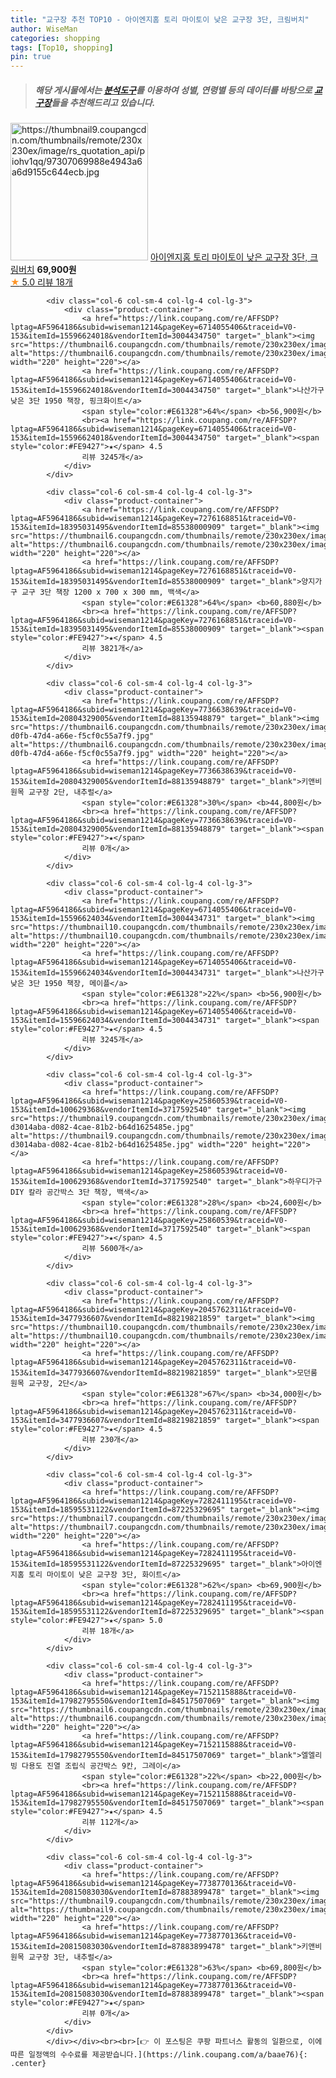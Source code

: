 ```yaml
---
title: "교구장 추천 TOP10 - 아이엔지홈 토리 마이토이 낮은 교구장 3단, 크림버치"
author: WiseMan
categories: shopping
tags: [Top10, shopping]
pin: true
---
```


> ##### 해당 게시물에서는 [**분석도구**](https://itemscout.io/)를 이용하여 **성별**, **연령별** 등의 데이터를 바탕으로 [**교구장**](https://link.coupang.com/a/baae76)들을 추천해드리고 있습니다.
<div class="container"><div class="row">
            <div class="col-6 col-sm-4 col-lg-4 col-lg-3">
                <div class="product-container">
                    <a href="https://link.coupang.com/re/AFFSDP?lptag=AF5964186&subid=wiseman1214&pageKey=7282411195&traceid=V0-153&itemId=18595531124&vendorItemId=87225329754" target="_blank"><img src="https://thumbnail9.coupangcdn.com/thumbnails/remote/230x230ex/image/rs_quotation_api/piohv1qq/97307069988e4943a6a6d9155c644ecb.jpg" alt="https://thumbnail9.coupangcdn.com/thumbnails/remote/230x230ex/image/rs_quotation_api/piohv1qq/97307069988e4943a6a6d9155c644ecb.jpg" width="220" height="220"></a>
                    <a href="https://link.coupang.com/re/AFFSDP?lptag=AF5964186&subid=wiseman1214&pageKey=7282411195&traceid=V0-153&itemId=18595531124&vendorItemId=87225329754" target="_blank">아이엔지홈 토리 마이토이 낮은 교구장 3단, 크림버치</a>
                    <span style="color:#E61328"></span> <b>69,900원</b>
                    <br><a href="https://link.coupang.com/re/AFFSDP?lptag=AF5964186&subid=wiseman1214&pageKey=7282411195&traceid=V0-153&itemId=18595531124&vendorItemId=87225329754" target="_blank"><span style="color:#FE9427">★</span> 5.0
                    리뷰 18개</a>
                </div>
            </div>
            
            <div class="col-6 col-sm-4 col-lg-4 col-lg-3">
                <div class="product-container">
                    <a href="https://link.coupang.com/re/AFFSDP?lptag=AF5964186&subid=wiseman1214&pageKey=6714055406&traceid=V0-153&itemId=15596624018&vendorItemId=3004434750" target="_blank"><img src="https://thumbnail6.coupangcdn.com/thumbnails/remote/230x230ex/image/vendor_inventory/2333/942e3b7457fe6f6543a8ee2343580b95cbc72977ef9a8b8549db93c9b031.jpg" alt="https://thumbnail6.coupangcdn.com/thumbnails/remote/230x230ex/image/vendor_inventory/2333/942e3b7457fe6f6543a8ee2343580b95cbc72977ef9a8b8549db93c9b031.jpg" width="220" height="220"></a>
                    <a href="https://link.coupang.com/re/AFFSDP?lptag=AF5964186&subid=wiseman1214&pageKey=6714055406&traceid=V0-153&itemId=15596624018&vendorItemId=3004434750" target="_blank">나산가구 낮은 3단 1950 책장, 핑크화이트</a>
                    <span style="color:#E61328">64%</span> <b>56,900원</b>
                    <br><a href="https://link.coupang.com/re/AFFSDP?lptag=AF5964186&subid=wiseman1214&pageKey=6714055406&traceid=V0-153&itemId=15596624018&vendorItemId=3004434750" target="_blank"><span style="color:#FE9427">★</span> 4.5
                    리뷰 3245개</a>
                </div>
            </div>
            
            <div class="col-6 col-sm-4 col-lg-4 col-lg-3">
                <div class="product-container">
                    <a href="https://link.coupang.com/re/AFFSDP?lptag=AF5964186&subid=wiseman1214&pageKey=7276168851&traceid=V0-153&itemId=18395031495&vendorItemId=85538000909" target="_blank"><img src="https://thumbnail6.coupangcdn.com/thumbnails/remote/230x230ex/image/rs_quotation_api/uea95gy1/cb17880584a34c0d89faa58c3d2e9982.jpg" alt="https://thumbnail6.coupangcdn.com/thumbnails/remote/230x230ex/image/rs_quotation_api/uea95gy1/cb17880584a34c0d89faa58c3d2e9982.jpg" width="220" height="220"></a>
                    <a href="https://link.coupang.com/re/AFFSDP?lptag=AF5964186&subid=wiseman1214&pageKey=7276168851&traceid=V0-153&itemId=18395031495&vendorItemId=85538000909" target="_blank">양지가구 교구 3단 책장 1200 x 700 x 300 mm, 백색</a>
                    <span style="color:#E61328">64%</span> <b>60,880원</b>
                    <br><a href="https://link.coupang.com/re/AFFSDP?lptag=AF5964186&subid=wiseman1214&pageKey=7276168851&traceid=V0-153&itemId=18395031495&vendorItemId=85538000909" target="_blank"><span style="color:#FE9427">★</span> 4.5
                    리뷰 3821개</a>
                </div>
            </div>
            
            <div class="col-6 col-sm-4 col-lg-4 col-lg-3">
                <div class="product-container">
                    <a href="https://link.coupang.com/re/AFFSDP?lptag=AF5964186&subid=wiseman1214&pageKey=7736638639&traceid=V0-153&itemId=20804329005&vendorItemId=88135948879" target="_blank"><img src="https://thumbnail6.coupangcdn.com/thumbnails/remote/230x230ex/image/retail/images/2023/12/21/12/1/42ba82c8-d0fb-47d4-a66e-f5cf0c55a7f9.jpg" alt="https://thumbnail6.coupangcdn.com/thumbnails/remote/230x230ex/image/retail/images/2023/12/21/12/1/42ba82c8-d0fb-47d4-a66e-f5cf0c55a7f9.jpg" width="220" height="220"></a>
                    <a href="https://link.coupang.com/re/AFFSDP?lptag=AF5964186&subid=wiseman1214&pageKey=7736638639&traceid=V0-153&itemId=20804329005&vendorItemId=88135948879" target="_blank">키앤비 원목 교구장 2단, 내추럴</a>
                    <span style="color:#E61328">30%</span> <b>44,800원</b>
                    <br><a href="https://link.coupang.com/re/AFFSDP?lptag=AF5964186&subid=wiseman1214&pageKey=7736638639&traceid=V0-153&itemId=20804329005&vendorItemId=88135948879" target="_blank"><span style="color:#FE9427">★</span> 
                    리뷰 0개</a>
                </div>
            </div>
            
            <div class="col-6 col-sm-4 col-lg-4 col-lg-3">
                <div class="product-container">
                    <a href="https://link.coupang.com/re/AFFSDP?lptag=AF5964186&subid=wiseman1214&pageKey=6714055406&traceid=V0-153&itemId=15596624034&vendorItemId=3004434731" target="_blank"><img src="https://thumbnail10.coupangcdn.com/thumbnails/remote/230x230ex/image/vendor_inventory/e751/48d1e6a4ba42257215d402b577d33b730e8aee0a0267c8d985edbd532001.jpg" alt="https://thumbnail10.coupangcdn.com/thumbnails/remote/230x230ex/image/vendor_inventory/e751/48d1e6a4ba42257215d402b577d33b730e8aee0a0267c8d985edbd532001.jpg" width="220" height="220"></a>
                    <a href="https://link.coupang.com/re/AFFSDP?lptag=AF5964186&subid=wiseman1214&pageKey=6714055406&traceid=V0-153&itemId=15596624034&vendorItemId=3004434731" target="_blank">나산가구 낮은 3단 1950 책장, 메이플</a>
                    <span style="color:#E61328">22%</span> <b>56,900원</b>
                    <br><a href="https://link.coupang.com/re/AFFSDP?lptag=AF5964186&subid=wiseman1214&pageKey=6714055406&traceid=V0-153&itemId=15596624034&vendorItemId=3004434731" target="_blank"><span style="color:#FE9427">★</span> 4.5
                    리뷰 3245개</a>
                </div>
            </div>
            
            <div class="col-6 col-sm-4 col-lg-4 col-lg-3">
                <div class="product-container">
                    <a href="https://link.coupang.com/re/AFFSDP?lptag=AF5964186&subid=wiseman1214&pageKey=25860539&traceid=V0-153&itemId=100629368&vendorItemId=3717592540" target="_blank"><img src="https://thumbnail9.coupangcdn.com/thumbnails/remote/230x230ex/image/retail/images/213812665759532-d3014aba-d082-4cae-81b2-b64d1625485e.jpg" alt="https://thumbnail9.coupangcdn.com/thumbnails/remote/230x230ex/image/retail/images/213812665759532-d3014aba-d082-4cae-81b2-b64d1625485e.jpg" width="220" height="220"></a>
                    <a href="https://link.coupang.com/re/AFFSDP?lptag=AF5964186&subid=wiseman1214&pageKey=25860539&traceid=V0-153&itemId=100629368&vendorItemId=3717592540" target="_blank">하우디가구 DIY 칼라 공간박스 3단 책장, 백색</a>
                    <span style="color:#E61328">28%</span> <b>24,600원</b>
                    <br><a href="https://link.coupang.com/re/AFFSDP?lptag=AF5964186&subid=wiseman1214&pageKey=25860539&traceid=V0-153&itemId=100629368&vendorItemId=3717592540" target="_blank"><span style="color:#FE9427">★</span> 4.5
                    리뷰 5600개</a>
                </div>
            </div>
            
            <div class="col-6 col-sm-4 col-lg-4 col-lg-3">
                <div class="product-container">
                    <a href="https://link.coupang.com/re/AFFSDP?lptag=AF5964186&subid=wiseman1214&pageKey=2045762311&traceid=V0-153&itemId=3477936607&vendorItemId=88219821859" target="_blank"><img src="https://thumbnail10.coupangcdn.com/thumbnails/remote/230x230ex/image/vendor_inventory/890f/c6b2bc4fd9186fa3b2f0cfce2faa48122fe01af53049dfa398164f8c0093.jpg" alt="https://thumbnail10.coupangcdn.com/thumbnails/remote/230x230ex/image/vendor_inventory/890f/c6b2bc4fd9186fa3b2f0cfce2faa48122fe01af53049dfa398164f8c0093.jpg" width="220" height="220"></a>
                    <a href="https://link.coupang.com/re/AFFSDP?lptag=AF5964186&subid=wiseman1214&pageKey=2045762311&traceid=V0-153&itemId=3477936607&vendorItemId=88219821859" target="_blank">모던룸 원목 교구장, 2단</a>
                    <span style="color:#E61328">67%</span> <b>34,000원</b>
                    <br><a href="https://link.coupang.com/re/AFFSDP?lptag=AF5964186&subid=wiseman1214&pageKey=2045762311&traceid=V0-153&itemId=3477936607&vendorItemId=88219821859" target="_blank"><span style="color:#FE9427">★</span> 4.5
                    리뷰 230개</a>
                </div>
            </div>
            
            <div class="col-6 col-sm-4 col-lg-4 col-lg-3">
                <div class="product-container">
                    <a href="https://link.coupang.com/re/AFFSDP?lptag=AF5964186&subid=wiseman1214&pageKey=7282411195&traceid=V0-153&itemId=18595531122&vendorItemId=87225329695" target="_blank"><img src="https://thumbnail7.coupangcdn.com/thumbnails/remote/230x230ex/image/rs_quotation_api/90gqcuxi/4c42e93c1fab49fe84e3cd638c1da0d5.jpg" alt="https://thumbnail7.coupangcdn.com/thumbnails/remote/230x230ex/image/rs_quotation_api/90gqcuxi/4c42e93c1fab49fe84e3cd638c1da0d5.jpg" width="220" height="220"></a>
                    <a href="https://link.coupang.com/re/AFFSDP?lptag=AF5964186&subid=wiseman1214&pageKey=7282411195&traceid=V0-153&itemId=18595531122&vendorItemId=87225329695" target="_blank">아이엔지홈 토리 마이토이 낮은 교구장 3단, 화이트</a>
                    <span style="color:#E61328">62%</span> <b>69,900원</b>
                    <br><a href="https://link.coupang.com/re/AFFSDP?lptag=AF5964186&subid=wiseman1214&pageKey=7282411195&traceid=V0-153&itemId=18595531122&vendorItemId=87225329695" target="_blank"><span style="color:#FE9427">★</span> 5.0
                    리뷰 18개</a>
                </div>
            </div>
            
            <div class="col-6 col-sm-4 col-lg-4 col-lg-3">
                <div class="product-container">
                    <a href="https://link.coupang.com/re/AFFSDP?lptag=AF5964186&subid=wiseman1214&pageKey=7152115888&traceid=V0-153&itemId=17982795550&vendorItemId=84517507069" target="_blank"><img src="https://thumbnail6.coupangcdn.com/thumbnails/remote/230x230ex/image/vendor_inventory/145b/5bfc31b80a7373724a90988b0a51c83c5141283f0a7a3d3b3dc8a783e2b9.jpg" alt="https://thumbnail6.coupangcdn.com/thumbnails/remote/230x230ex/image/vendor_inventory/145b/5bfc31b80a7373724a90988b0a51c83c5141283f0a7a3d3b3dc8a783e2b9.jpg" width="220" height="220"></a>
                    <a href="https://link.coupang.com/re/AFFSDP?lptag=AF5964186&subid=wiseman1214&pageKey=7152115888&traceid=V0-153&itemId=17982795550&vendorItemId=84517507069" target="_blank">엘엘리빙 다용도 진열 조립식 공간박스 9칸, 그레이</a>
                    <span style="color:#E61328">22%</span> <b>22,000원</b>
                    <br><a href="https://link.coupang.com/re/AFFSDP?lptag=AF5964186&subid=wiseman1214&pageKey=7152115888&traceid=V0-153&itemId=17982795550&vendorItemId=84517507069" target="_blank"><span style="color:#FE9427">★</span> 4.5
                    리뷰 112개</a>
                </div>
            </div>
            
            <div class="col-6 col-sm-4 col-lg-4 col-lg-3">
                <div class="product-container">
                    <a href="https://link.coupang.com/re/AFFSDP?lptag=AF5964186&subid=wiseman1214&pageKey=7738770136&traceid=V0-153&itemId=20815083030&vendorItemId=87883899478" target="_blank"><img src="https://thumbnail9.coupangcdn.com/thumbnails/remote/230x230ex/image/vendor_inventory/5c36/a96746836911f5b7db4aa180861c3508b51e2f6e11d9758baf7802c2ff5d.jpg" alt="https://thumbnail9.coupangcdn.com/thumbnails/remote/230x230ex/image/vendor_inventory/5c36/a96746836911f5b7db4aa180861c3508b51e2f6e11d9758baf7802c2ff5d.jpg" width="220" height="220"></a>
                    <a href="https://link.coupang.com/re/AFFSDP?lptag=AF5964186&subid=wiseman1214&pageKey=7738770136&traceid=V0-153&itemId=20815083030&vendorItemId=87883899478" target="_blank">키앤비 원목 교구장 3단, 내추럴</a>
                    <span style="color:#E61328">63%</span> <b>69,800원</b>
                    <br><a href="https://link.coupang.com/re/AFFSDP?lptag=AF5964186&subid=wiseman1214&pageKey=7738770136&traceid=V0-153&itemId=20815083030&vendorItemId=87883899478" target="_blank"><span style="color:#FE9427">★</span> 
                    리뷰 0개</a>
                </div>
            </div>
            </div></div><br><br>[👉 이 포스팅은 쿠팡 파트너스 활동의 일환으로, 이에 따른 일정액의 수수료를 제공받습니다.](https://link.coupang.com/a/baae76){: .center}